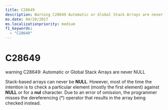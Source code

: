 ```yaml
---
title: C28649
description: Warning C28649 Automatic or Global Stack Arrays are never NULL.
ms.date: 04/20/2017
ms.localizationpriority: medium 
f1_keywords: 
  - "C28649"
---
```


# C28649


warning C28649: Automatic or Global Stack Arrays are never NULL

Stack-based arrays can never be **NULL**. However, most of the time the intention is to check a particular element (mostly the first element) against **NULL** or for a **nul** character. Due to an error of omission, the programmer misses the dereferencing (\*) operator that results in the array being checked instead.

 

 





